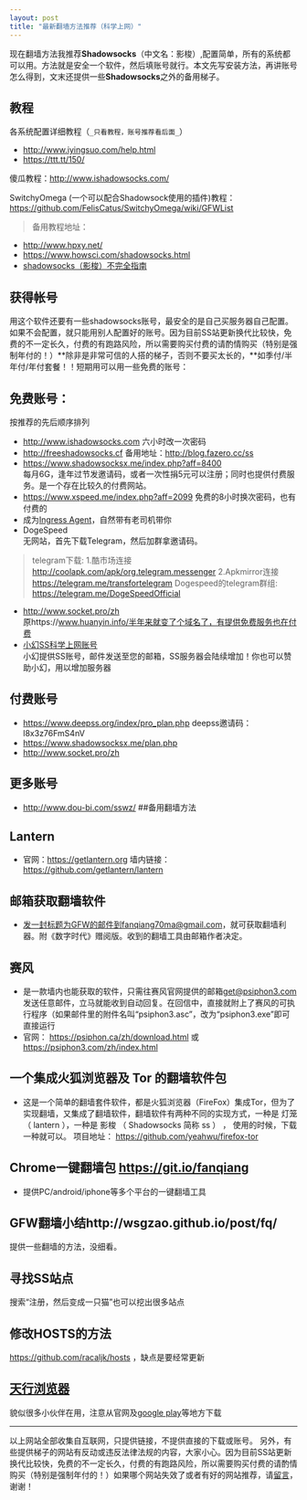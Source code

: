```yaml
---
layout: post
title: "最新翻墙方法推荐（科学上网）"
---
```

现在翻墙方法我推荐**Shadowsocks**（中文名：影梭）,配置简单，所有的系统都可以用。方法就是安全一个软件，然后填账号就行。本文先写安装方法，再讲账号怎么得到，文末还提供一些**Shadowsocks**之外的备用梯子。<br>

## 教程
各系统配置详细教程（`_只看教程，账号推荐看后面_`）<br>
 - <http://www.iyingsuo.com/help.html>
 - <https://ttt.tt/150/>

傻瓜教程：<http://www.ishadowsocks.com/>

SwitchyOmega (一个可以配合Shadowsock使用的插件)教程：<https://github.com/FelisCatus/SwitchyOmega/wiki/GFWList>
> 备用教程地址：

 - <http://www.hpxy.net/>
 - <https://www.howsci.com/shadowsocks.html>
 - [shadowsocks（影梭）不完全指南](http://www.auooo.com/2015/06/26/shadowsocks%EF%BC%88%E5%BD%B1%E6%A2%AD%EF%BC%89%E4%B8%8D%E5%AE%8C%E5%85%A8%E6%8C%87%E5%8D%97/)

## 获得帐号
用这个软件还要有一些shadowsocks账号，最安全的是自己买服务器自己配置。如果不会配置，就只能用别人配置好的账号。因为目前SS站更新换代比较快，免费的不一定长久，付费的有跑路风险，所以需要购买付费的请酌情购买（特别是强制年付的！）**除非是非常可信的人搭的梯子，否则不要买太长的，**如季付/半年付/年付套餐！！短期用可以用一些免费的账号：

## 免费账号：
按推荐的先后顺序排列<br>

 - <http://www.ishadowsocks.com>      六小时改一次密码
 - <http://freeshadowsocks.cf>        备用地址：<http://blog.fazero.cc/ss>
 - <https://www.shadowsocksx.me/index.php?aff=8400>  
每月6G，逢年过节发邀请码，或者一次性捐5元可以注册；同时也提供付费服务。是一个存在比较久的付费网站。
 - https://www.xspeed.me/index.php?aff=2099     免费的8小时换次密码，也有付费的
 - 成为[Ingress Agent](http://cantonres.com/)，自然带有老司机带你
 - DogeSpeed<br>
无网站，首先下载Telegram，然后加群拿邀请码。
 > telegram下载:
1.酷市场连接
http://coolapk.com/apk/org.telegram.messenger
2.Apkmirror连接
https://telegram.me/transfortelegram
Dogespeed的telegram群组:
https://telegram.me/DogeSpeedOfficial

 - http://www.socket.pro/zh <br>
 原https://www.huanyin.info/半年来就变了个域名了，有提供免费服务也在付费
 - [小幻SS科学上网账号](http://group.ihuan.me/ti/)<br>小幻提供SS账号，邮件发送至您的邮箱，SS服务器会陆续增加！你也可以赞助小幻，用以增加服务器 

## 付费账号

 - https://www.deepss.org/index/pro_plan.php
 deepss邀请码：l8x3z76FmS4nV 
 - https://www.shadowsocksx.me/plan.php
 -  http://www.socket.pro/zh

## 更多账号

 - http://www.dou-bi.com/sswz/
##备用翻墙方法
## Lantern
- 官网：<https://getlantern.org>
墙内链接：<https://github.com/getlantern/lantern>
## 邮箱获取翻墙软件
- 发一封标题为GFW的邮件到fanqiang70ma@gmail.com，就可获取翻墙利器。附《数字时代》赠阅版。收到的翻墙工具由邮箱作者决定。

## 赛风
 - 是一款墙内也能获取的软件，只需往赛风官网提供的邮箱<get@psiphon3.com>发送任意邮件，立马就能收到自动回复。在回信中，直接就附上了赛风的可执行程序（如果邮件里的附件名叫“psiphon3.asc”，改为“psiphon3.exe”即可直接运行
 - 官网： <https://psiphon.ca/zh/download.html> 或<https://psiphon3.com/zh/index.html>

## 一个集成火狐浏览器及 Tor 的翻墙软件包
 - 这是一个简单的翻墙套件软件，都是火狐浏览器（FireFox）集成Tor，但为了实现翻墙，又集成了翻墙软件，翻墙软件有两种不同的实现方式，一种是 灯笼 （ lantern ），一种是 影梭 （ Shadowsocks 简称 ss ） ， 使用的时候，下载一种就可以。 项目地址： https://github.com/yeahwu/firefox-tor

## Chrome一键翻墙包 https://git.io/fanqiang
- 提供PC/android/iphone等多个平台的一键翻墙工具
## GFW翻墙小结http://wsgzao.github.io/post/fq/
提供一些翻墙的方法，没细看。
## 寻找SS站点
搜索“注册，然后变成一只猫”也可以挖出很多站点


## 修改HOSTS的方法
https://github.com/racaljk/hosts ，缺点是要经常更新

## [天行浏览器](http://www.0678life.com/)
貌似很多小伙伴在用，注意从官网及[google play](http://www.0678life.com/)等地方下载 

----------


以上网站全部收集自互联网，只提供链接，不提供直接的下载或账号。
另外，有些提供梯子的网站有反动或违反法律法规的内容，大家小心。因为目前SS站更新换代比较快，免费的不一定长久，付费的有跑路风险，所以需要购买付费的请酌情购买（特别是强制年付的！）如果哪个网站失效了或者有好的网站推荐，请[留言](https://github.com/chchuj/wall/issues)，谢谢！
